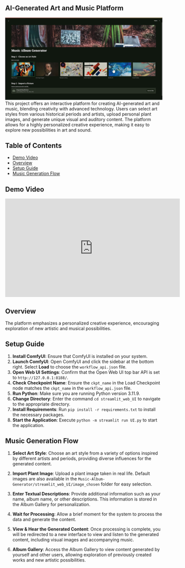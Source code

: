 ## AI-Generated Art and Music Platform
![Introduction](readmeImages/introduction.png)
This project offers an interactive platform for creating AI-generated art and music, blending creativity with advanced technology. Users can select art styles from various historical periods and artists, upload personal plant images, and generate unique visual and auditory content. The platform allows for a highly personalized creative experience, making it easy to explore new possibilities in art and sound.

## Table of Contents

- [Demo Video](#demo-video)
- [Overview](#overview)
- [Setup Guide](#setup-guide)
- [Music Generation Flow](#music-generation-flow)

## Demo Video

<iframe width="560" height="315" src="https://www.youtube.com/embed/Gc3t12E6uVg" frameborder="0" allowfullscreen></iframe>

## Overview

The platform emphasizes a personalized creative experience, encouraging exploration of new artistic and musical possibilities.

## Setup Guide

1. **Install ComfyUI**: Ensure that ComfyUI is installed on your system.
2. **Launch ComfyUI**: Open ComfyUI and click the sidebar at the bottom right. Select **Load** to choose the `workflow_api.json` file.
3. **Open Web UI Settings**: Confirm that the Open Web UI top bar API is set to `http://127.0.0.1:8188/`.
4. **Check Checkpoint Name**: Ensure the `ckpt_name` in the Load Checkpoint node matches the `ckpt_name` in the `workflow_api.json` file.
5. **Run Python**: Make sure you are running Python version 3.11.9.
6. **Change Directory**: Enter the command `cd streamlit_web_UI` to navigate to the appropriate directory.
7. **Install Requirements**: Run `pip install -r requirements.txt` to install the necessary packages.
8. **Start the Application**: Execute `python -m streamlit run UI.py` to start the application.

## Music Generation Flow

1. **Select Art Style**: Choose an art style from a variety of options inspired by different artists and periods, providing diverse influences for the generated content.
   
2. **Import Plant Image**: Upload a plant image taken in real life. Default images are also available in the `Music-Album-Generator/streamlit_web_UI/image_chosen` folder for easy selection.

3. **Enter Textual Descriptions**: Provide additional information such as your name, album name, or other descriptions. This information is stored in the Album Gallery for personalization.

4. **Wait for Processing**: Allow a brief moment for the system to process the data and generate the content.

5. **View & Hear the Generated Content**: Once processing is complete, you will be redirected to a new interface to view and listen to the generated content, including visual images and accompanying music.

6. **Album Gallery**: Access the Album Gallery to view content generated by yourself and other users, allowing exploration of previously created works and new artistic possibilities.